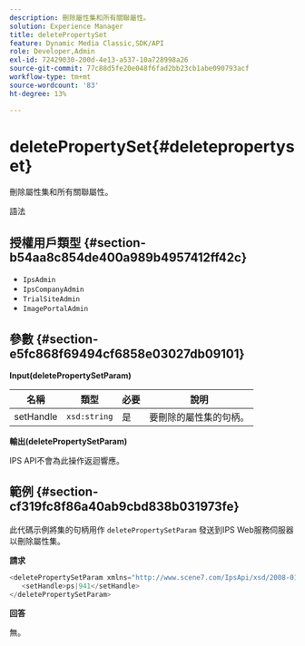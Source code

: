 ```yaml
---
description: 刪除屬性集和所有關聯屬性。
solution: Experience Manager
title: deletePropertySet
feature: Dynamic Media Classic,SDK/API
role: Developer,Admin
exl-id: 72429030-200d-4e13-a537-10a728998a26
source-git-commit: 77c88d5fe20e048f6fad2bb23cb1abe090793acf
workflow-type: tm+mt
source-wordcount: '83'
ht-degree: 13%

---
```


# deletePropertySet{#deletepropertyset}

刪除屬性集和所有關聯屬性。

語法

## 授權用戶類型 {#section-b54aa8c854de400a989b4957412ff42c}

* `IpsAdmin`
* `IpsCompanyAdmin`
* `TrialSiteAdmin`
* `ImagePortalAdmin`

## 參數 {#section-e5fc868f69494cf6858e03027db09101}

**Input(deletePropertySetParam)**

| 名稱 | 類型 | 必要 | 說明 |
|---|---|---|---|
| setHandle | `xsd:string` | 是 | 要刪除的屬性集的句柄。 |

**輸出(deletePropertySetParam)**

IPS API不會為此操作返迴響應。

## 範例 {#section-cf319fc8f86a40ab9cbd838b031973fe}

此代碼示例將集的句柄用作 `deletePropertySetParam` 發送到IPS Web服務伺服器以刪除屬性集。

**請求**

```java
<deletePropertySetParam xmlns="http://www.scene7.com/IpsApi/xsd/2008-01-15">
   <setHandle>ps|941</setHandle>
</deletePropertySetParam>
```

**回答**

無。
